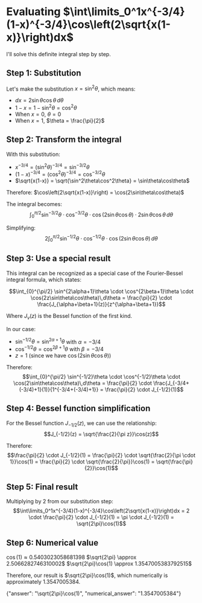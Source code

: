 # Evaluating $\int\limits_0^1x^{-3/4}(1-x)^{-3/4}\cos\left(2\sqrt{x(1-x)}\right)dx$

I'll solve this definite integral step by step.

## Step 1: Substitution
Let's make the substitution $x = \sin^2 \theta$, which means:
- $dx = 2\sin\theta\cos\theta\,d\theta$
- $1-x = 1-\sin^2\theta = \cos^2\theta$
- When $x = 0$, $\theta = 0$
- When $x = 1$, $\theta = \frac{\pi}{2}$

## Step 2: Transform the integral
With this substitution:
- $x^{-3/4} = (\sin^2\theta)^{-3/4} = \sin^{-3/2}\theta$
- $(1-x)^{-3/4} = (\cos^2\theta)^{-3/4} = \cos^{-3/2}\theta$
- $\sqrt{x(1-x)} = \sqrt{\sin^2\theta\cos^2\theta} = \sin\theta\cos\theta$

Therefore:
$\cos\left(2\sqrt{x(1-x)}\right) = \cos(2\sin\theta\cos\theta)$

The integral becomes:
$$\int_{0}^{\pi/2} \sin^{-3/2}\theta \cdot \cos^{-3/2}\theta \cdot \cos(2\sin\theta\cos\theta) \cdot 2\sin\theta\cos\theta\,d\theta$$

Simplifying:
$$2\int_{0}^{\pi/2} \sin^{-1/2}\theta \cdot \cos^{-1/2}\theta \cdot \cos(2\sin\theta\cos\theta)\,d\theta$$

## Step 3: Use a special result

This integral can be recognized as a special case of the Fourier-Bessel integral formula, which states:

$$\int_{0}^{\pi/2} \sin^{2\alpha+1}\theta \cdot \cos^{2\beta+1}\theta \cdot \cos(2z\sin\theta\cos\theta)\,d\theta = \frac{\pi}{2} \cdot \frac{J_{\alpha+\beta+1}(z)}{z^{\alpha+\beta+1}}$$

Where $J_v(z)$ is the Bessel function of the first kind.

In our case:
- $\sin^{-1/2}\theta = \sin^{2\alpha+1}\theta$ with $\alpha = -3/4$
- $\cos^{-1/2}\theta = \cos^{2\beta+1}\theta$ with $\beta = -3/4$
- $z = 1$ (since we have $\cos(2\sin\theta\cos\theta)$)

Therefore:
$$\int_{0}^{\pi/2} \sin^{-1/2}\theta \cdot \cos^{-1/2}\theta \cdot \cos(2\sin\theta\cos\theta)\,d\theta = \frac{\pi}{2} \cdot \frac{J_{-3/4+(-3/4)+1}(1)}{1^{-3/4+(-3/4)+1}} = \frac{\pi}{2} \cdot J_{-1/2}(1)$$

## Step 4: Bessel function simplification

For the Bessel function $J_{-1/2}(z)$, we can use the relationship:
$$J_{-1/2}(z) = \sqrt{\frac{2}{\pi z}}\cos(z)$$

Therefore:
$$\frac{\pi}{2} \cdot J_{-1/2}(1) = \frac{\pi}{2} \cdot \sqrt{\frac{2}{\pi \cdot 1}}\cos(1) = \frac{\pi}{2} \cdot \sqrt{\frac{2}{\pi}}\cos(1) = \sqrt{\frac{\pi}{2}}\cos(1)$$

## Step 5: Final result
Multiplying by 2 from our substitution step:
$$\int\limits_0^1x^{-3/4}(1-x)^{-3/4}\cos\left(2\sqrt{x(1-x)}\right)dx = 2 \cdot \frac{\pi}{2} \cdot J_{-1/2}(1) = \pi \cdot J_{-1/2}(1) = \sqrt{2\pi}\cos(1)$$

## Step 6: Numerical value
$\cos(1) \approx 0.5403023058681398$
$\sqrt{2\pi} \approx 2.5066282746310002$
$\sqrt{2\pi}\cos(1) \approx 1.3547005383792515$

Therefore, our result is $\sqrt{2\pi}\cos(1)$, which numerically is approximately $1.3547005384$.

{"answer": "\\sqrt{2\\pi}\\cos(1)", "numerical_answer": "1.3547005384"}